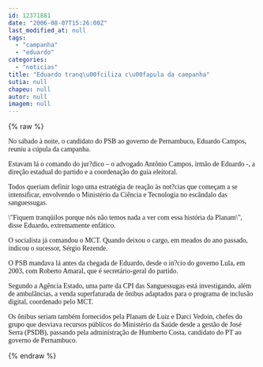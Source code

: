 ```yaml
---
id: 12371881
date: "2006-08-07T15:26:00Z"
last_modified_at: null
tags:
  - "campanha"
  - "eduardo"
categories:
  - "noticias"
title: "Eduardo tranq\u00fciliza c\u00fapula da campanha"
sutia: null
chapeu: null
autor: null
imagem: null
---
```

{% raw %}
<p><P><FONT face=Verdana>No sábado à noite, o candidato do PSB ao governo de Pernambuco, Eduardo Campos, reuniu a cúpula da campanha.</FONT></P></p>
<p><P><FONT face=Verdana>Estavam lá o comando do jur?dico – o advogado Antônio Campos, irmão de Eduardo -, a direção estadual do partido e a coordenação do guia eleitoral.</FONT></P></p>
<p><P><FONT face=Verdana>Todos&nbsp;queriam definir logo uma estratégia de reação às not?cias que começam a se intensificar, envolvendo o Ministério da Ciência e Tecnologia no escândalo das sanguessugas.</FONT></P></p>
<p><P><FONT face=Verdana>\"Fiquem tranqüilos porque nós não temos nada a ver com essa história da Planam\", disse Eduardo, extremamente enfático.</FONT></P></p>
<p><P><FONT face=Verdana>O socialista já comandou o MCT. Quando deixou o cargo, em meados do ano passado, indicou o sucessor, Sérgio Rezende.</FONT></P></p>
<p><P><FONT face=Verdana>O PSB&nbsp;mandava lá antes da chegada de Eduardo, desde o in?cio do governo Lula, em 2003, com Roberto Amaral, que é secretário-geral do partido.</FONT></P></p>
<p><P><FONT face=Verdana>Segundo a Agência Estado, uma parte da CPI das Sanguessugas está investigando, além de ambulâncias, a venda superfaturada de ônibus adaptados para o programa de inclusão digital, coordenado pelo MCT.</FONT></P></p>
<p><P><FONT face=Verdana>Os ônibus seriam também fornecidos pela Planam de Luiz e Darci Vedoin, chefes do grupo que desviava recursos públicos do Ministério da Saúde desde a gestão de José Serra (PSDB), passando pela administração de Humberto Costa, candidato do PT ao governo de Pernambuco.</FONT></P> </p>
{% endraw %}